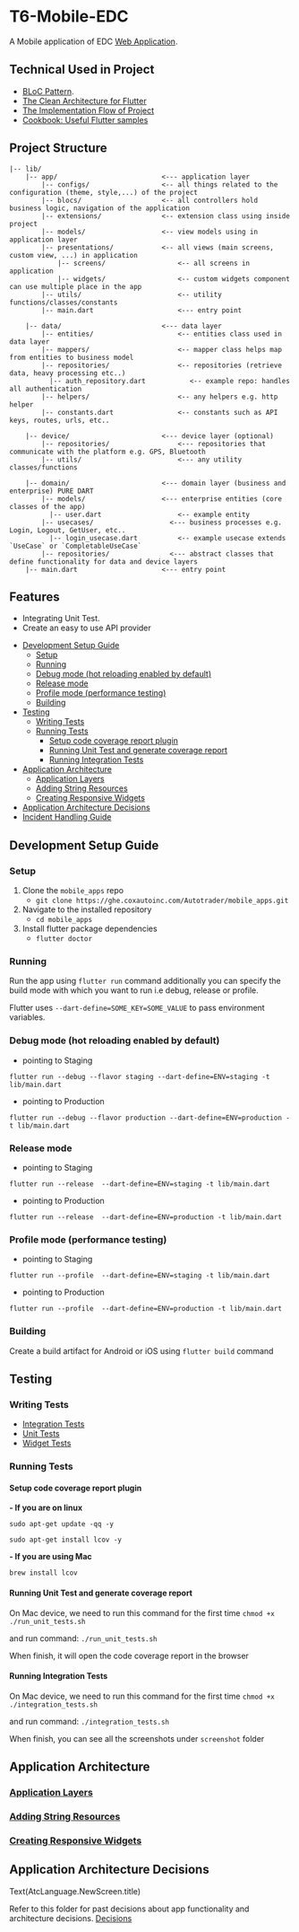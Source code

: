 # T6-Mobile-EDC
A Mobile application of EDC [Web Application](https://staging.study.talosix.com).

## Technical Used in Project
- [BLoC Pattern](https://bloclibrary.dev/#/).
- [The Clean Architecture for Flutter](project_docs/clean_architecture.md)
- [The Implementation Flow of Project](project_docs/architecture.pdf)
- [Cookbook: Useful Flutter samples](https://flutter.io/docs/cookbook)

## Project Structure
```
|-- lib/
    |-- app/                          <--- application layer
        |-- configs/                  <-- all things related to the configuration (theme, style,...) of the project
        |-- blocs/                    <-- all controllers hold business logic, navigation of the application
        |-- extensions/               <-- extension class using inside project
        |-- models/                   <-- view models using in application layer
        |-- presentations/            <-- all views (main screens, custom view, ...) in application
            |-- screens/                  <-- all screens in application
            |-- widgets/                  <-- custom widgets component can use multiple place in the app
        |-- utils/                        <-- utility functions/classes/constants
        |-- main.dart                     <--- entry point
        
    |-- data/                         <--- data layer
        |-- entities/                     <-- entities class used in data layer
        |-- mappers/                      <-- mapper class helps map from entities to business model
        |-- repositories/                 <-- repositories (retrieve data, heavy processing etc..)
          |-- auth_repository.dart           <-- example repo: handles all authentication
        |-- helpers/                      <-- any helpers e.g. http helper
        |-- constants.dart                <-- constants such as API keys, routes, urls, etc..
        
    |-- device/                       <--- device layer (optional)
        |-- repositories/                 <--- repositories that communicate with the platform e.g. GPS, Bluetooth
        |-- utils/                        <--- any utility classes/functions
        
    |-- domain/                       <--- domain layer (business and enterprise) PURE DART
        |-- models/                   <--- enterprise entities (core classes of the app)
          |-- user.dart                   <-- example entity
        |-- usecases/                   <--- business processes e.g. Login, Logout, GetUser, etc..
          |-- login_usecase.dart          <-- example usecase extends `UseCase` or `CompletableUseCase`
        |-- repositories/               <--- abstract classes that define functionality for data and device layers
    |-- main.dart                     <--- entry point
```

## Features
- Integrating Unit Test.
- Create an easy to use API provider



<!-- omit in toc -->
- [Development Setup Guide](#development-setup-guide)
    - [Setup](#setup)
    - [Running](#running)
    - [Debug mode  (hot reloading enabled by default)](#debug-mode--hot-reloading-enabled-by-default)
    - [Release mode](#release-mode)
    - [Profile mode  (performance testing)](#profile-mode--performance-testing)
    - [Building](#building)
- [Testing](#testing)
    - [Writing Tests](#writing-tests)
    - [Running Tests](#running-tests)
        - [Setup code coverage report plugin](#setup-code-coverage-report-plugin)
        - [Running Unit Test and generate coverage report](#running-unit-test-and-generate-coverage-report)
        - [Running Integration Tests](#running-integration-tests)
- [Application Architecture](#application-architecture)
    - [Application Layers](#application-layers)
    - [Adding String Resources](#adding-string-resources)
    - [Creating Responsive Widgets](#creating-responsive-widgets)
- [Application Architecture Decisions](#application-architecture-decisions)
- [Incident Handling Guide](app_docs/Incidents/incidents.md)


## Development Setup Guide
### Setup
1. Clone the `mobile_apps` repo
    * ```git clone https://ghe.coxautoinc.com/Autotrader/mobile_apps.git```
2. Navigate to the installed repository
    * ```cd mobile_apps```
3. Install flutter package dependencies
    * ```flutter doctor```


### Running
Run the app using ```flutter run``` command additionally you can specify the build mode with which 
you want to run i.e debug, release or profile.

Flutter  uses ```--dart-define=SOME_KEY=SOME_VALUE``` to pass environment variables.

### Debug mode  (hot reloading enabled by default)

* pointing to Staging

```flutter run --debug --flavor staging --dart-define=ENV=staging -t lib/main.dart```

* pointing to Production

```flutter run --debug --flavor production --dart-define=ENV=production -t lib/main.dart```


### Release mode

* pointing to Staging

```flutter run --release  --dart-define=ENV=staging -t lib/main.dart```

* pointing to Production

```flutter run --release  --dart-define=ENV=production -t lib/main.dart```


### Profile mode  (performance testing)

* pointing to Staging

```flutter run --profile  --dart-define=ENV=staging -t lib/main.dart```

* pointing to Production

```flutter run --profile  --dart-define=ENV=production -t lib/main.dart```



### Building

Create a build artifact for Android or iOS using ```flutter build``` command

## Testing

### Writing Tests
- [Integration Tests](app_docs/Testing/integration_test.md)
- [Unit Tests](app_docs/Testing/unit_tests.md)
- [Widget Tests](app_docs/Testing/widget_tests.md)


### Running Tests
#### Setup code coverage report plugin

**- If you are on linux**

`sudo apt-get update -qq -y`

`sudo apt-get install lcov -y`

**- If you are using Mac**

`brew install lcov`

#### Running Unit Test and generate coverage report

On Mac device, we need to run this command for the first time `chmod +x ./run_unit_tests.sh`

and run command: `./run_unit_tests.sh`

When finish, it will open the code coverage report in the browser

#### Running Integration Tests

On Mac device, we need to run this command for the first time `chmod +x ./integration_tests.sh`

and run command:
```./integration_tests.sh```

When finish, you can see all the screenshots under `screenshot` folder

## Application Architecture

### [Application Layers](app_docs/App%20Architecture/application_layers.md)
### [Adding String Resources](app_docs/App%20Architecture/../App%20Architecture/adding_string_resources.md)
### [Creating Responsive Widgets](app_docs/App%20Architecture/../App%20Architecture/creating_responsive_widgets.md)


## Application Architecture Decisions

Text(AtcLanguage.NewScreen.title)

Refer to this folder for past decisions about app functionality and architecture decisions.
[Decisions](app_docs/Architecture%20Decisions/)

